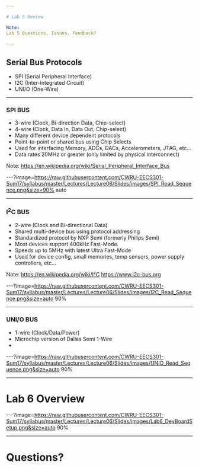 ```yaml
---

# Lab 5 Review

Note:
Lab 5 Questions, Issues, Feedback?

---
```


## Serial Bus Protocols

* SPI (Serial Peripheral Interface)
* I2C (Inter-Integrated Circuit)
* UNI/O (One-Wire)

---

### SPI BUS

* 3-wire (Clock, Bi-direction Data, Chip-select)
* 4-wire (Clock, Data In, Data Out, Chip-select)
* Many different device dependent protocols
* Point-to-point or shared bus using Chip Selects
* Used for interfacing Memory, ADCs, DACs, Accelerometers, JTAG, etc...
* Data rates 20MHz or greater (only limited by physical interconnect)

Note:
https://en.wikipedia.org/wiki/Serial_Peripheral_Interface_Bus

---?image=https://raw.githubusercontent.com/CWRU-EECS301-Sum17/syllabus/master/Lectures/Lecture06/Slides/images/SPI_Read_Sequence.png&size=90% auto

---

### I<sup>2</sup>C BUS

* 2-wire (Clock and Bi-directional Data)
* Shared multi-device bus using protocol addressing
* Standardized protocol by NXP Semi (formerly Philips Semi)
* Most devices support 400kHz Fast-Mode.
* Speeds up to 5MHz with latest Ultra Fast-Mode
* Used for device config, small memories, temp sensors, power supply controllers, etc...

Note:
https://en.wikipedia.org/wiki/I²C
https://www.i2c-bus.org

---?image=https://raw.githubusercontent.com/CWRU-EECS301-Sum17/syllabus/master/Lectures/Lecture06/Slides/images/I2C_Read_Sequence.png&size=auto 90%

---

### UNI/O BUS

* 1-wire (Clock/Data/Power)
* Microchip version of Dallas Semi 1-Wire
* 

---?image=https://raw.githubusercontent.com/CWRU-EECS301-Sum17/syllabus/master/Lectures/Lecture06/Slides/images/UNIO_Read_Sequence.png&size=auto 90%

---

# Lab 6 Overview

---?image=https://raw.githubusercontent.com/CWRU-EECS301-Sum17/syllabus/master/Lectures/Lecture06/Slides/images/Lab6_DevBoardSetup.png&size=auto 90%

---

# Questions?